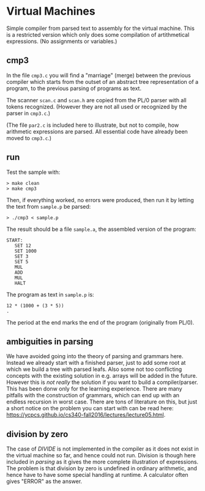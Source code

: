 # Virtual Machines

Simple compiler from parsed text to assembly for the virtual machine.
This is a restricted version which only does some compilation of artithmetical expressions.
(No assignments or variables.)


## cmp3

In the file `cmp3.c` you will find a "marriage" (merge) between the previous compiler which starts from the outset of an
abstract tree representation of a program, to the previous parsing of programs as text.

The scanner `scan.c` and `scan.h` are copied from the PL/0 parser with all tokens recognized. (However they are not
all used or recognized by the parser in `cmp3.c`.)

(The file `par2.c` is included here to illustrate, but not to compile, how arithmetic expressions are parsed. All essential code
have already been moved to `cmp3.c`.)

## run

Test the sample with:

```
> make clean
> make cmp3
```

Then, if everything worked, no errors were produced, then run it by letting the text from `sample.p` be parsed:

```
> ./cmp3 < sample.p
```

The result should be a file `sample.a`, the assembled version of the program:

```
START:
   SET 12
   SET 1000
   SET 3
   SET 5
   MUL
   ADD
   MUL
   HALT
```

The program as text in `sample.p` is:

```
12 * (1000 + (3 * 5))
.
```

The period at the end marks the end of the program (originally from PL/0).


## ambiguities in parsing

We have avoided going into the theory of parsing and grammars here. Instead we already start with a finished parser,
just to add some root at which we build a tree with parsed leafs. Also some not too conflicting concepts with the
existing solution in e.g. arrays will be added in the future. However this is *not really* the solution if you want
to build a compiler/parser. This has been donw only for the learning experience. There are many pitfalls with the
construction of grammars, which can end up with an endless recursion in worst case. There are tons of literature
on this, but just a short notice on the problem you can start with can be read here:
https://ycpcs.github.io/cs340-fall2016/lectures/lecture05.html.



## division by zero

The case of *DIVIDE* is not implemented in the compiler as it does not exist in the virtual machine so far, and hence could not run.
Division is though here included in *parsing* as it gives the more complete illustration of expressions. The problem is that division
by zero is undefined in ordinary arithmetic, and hence have to have some special handling at runtime. A calculator often gives "ERROR"
as the answer.
